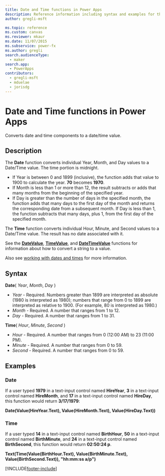 ```yaml
---
title: Date and Time functions in Power Apps
description: Reference information including syntax and examples for the Date and Time functions in Power Apps.
author: gregli-msft

ms.topic: reference
ms.custom: canvas
ms.reviewer: mkaur
ms.date: 11/07/2015
ms.subservice: power-fx
ms.author: gregli
search.audienceType:
  - maker
search.app:
  - PowerApps
contributors:
  - gregli-msft
  - mduelae
  - jorisdg
---
```


# Date and Time functions in Power Apps

Converts date and time components to a date/time value.

## Description

The **Date** function converts individual Year, Month, and Day values to a Date/Time value. The time portion is midnight.

- If Year is between 0 and 1899 (inclusive), the function adds that value to 1900 to calculate the year. **70** becomes **1970**.
- If Month is less than 1 or more than 12, the result subtracts or adds that many months from the beginning of the specified year.
- If Day is greater than the number of days in the specified month, the function adds that many days to the first day of the month and returns the corresponding date from a subsequent month. If Day is less than 1, the function subtracts that many days, plus 1, from the first day of the specified month.

The **Time** function converts individual Hour, Minute, and Second values to a Date/Time value. The result has no date associated with it.

See the **[DateValue](function-datevalue-timevalue.md)**, **[TimeValue](function-datevalue-timevalue.md)**, and **[DateTimeValue](function-datevalue-timevalue.md)** functions for information about how to convert a string to a value.

Also see [working with dates and times](/power-apps/maker/canvas-apps/show-text-dates-times) for more information.

## Syntax

**Date**( _Year_, _Month_, _Day_ )

- _Year_ - Required. Numbers greater than 1899 are interpreted as absolute (1980 is interpreted as 1980); numbers that range from 0 to 1899 are interpreted as relative to 1900. (For example, 80 is interpreted as 1980.)
- _Month_ - Required. A number that ranges from 1 to 12.
- _Day_ - Required. A number that ranges from 1 to 31.

**Time**( _Hour_, _Minute_, _Second_ )

- _Hour_ - Required. A number that ranges from 0 (12:00 AM) to 23 (11:00 PM).
- _Minute_ - Required. A number that ranges from 0 to 59.
- _Second_ - Required. A number that ranges from 0 to 59.

## Examples

### Date

If a user typed **1979** in a text-input control named **HireYear**, **3** in a text-input control named **HireMonth**, and **17** in a text-input control named **HireDay**, this function would return **3/17/1979**:

**Date(Value(HireYear.Text), Value(HireMonth.Text), Value(HireDay.Text))**

### Time

If a user typed **14** in a text-input control named **BirthHour**, **50** in a text-input control named **BirthMinute**, and **24** in a text-input control named **BirthSecond**, this function would return **02:50:24 p**.

**Text(Time(Value(BirthHour.Text), Value(BirthMinute.Text), Value(BirthSecond.Text)), "hh:mm:ss a/p")**

[!INCLUDE[footer-include](../../includes/footer-banner.md)]
